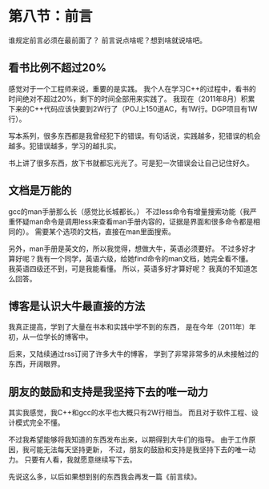 # 第八节：前言

谁规定前言必须在最前面了？
前言说点啥呢？想到啥就说啥吧。

## 看书比例不超过20%

感觉对于一个工程师来说，重要的是实践。
我个人在学习C++的过程中，看书的时间绝对不超过20%，剩下的时间全部用来实践了。
我现在（2011年8月）积累下来的C++代码应该快要到2W行了（POJ上150道AC，有1W行。DGP项目有1W行）。

写本系列，很多东西都是我曾经犯下的错误。有句话说，实践越多，犯错误的机会越多。犯错误越多，学习的越扎实。

书上讲了很多东西，放下书就都忘光光了。可是犯一次错误会让自己记住好久。

## 文档是万能的

gcc的man手册那么长（感觉比长城都长。）
不过less命令有增量搜索功能（我严重怀疑man命令是调用less来查看man手册内容的，证据是界面和很多命令都是相同的）。
需要某个选项的文档，直接在man里面搜索。

另外，man手册是英文的，所以我觉得，想做大牛，英语必须要好。
不过多好才算好呢？我有一个同学，英语六级，给她find命令的man文档，她完全看不懂。
我英语四级还不到，可是我能看懂。
所以，英语多好才算好呢？
我真的不知道怎么回答。

## 博客是认识大牛最直接的方法

我真正提高，学到了大量在书本和实践中学不到的东西，
是在今年（2011年）年初，从一位学长的博客中。

后来，又陆续通过rss订阅了许多大牛的博客，
学到了非常非常多的从未接触过的东西，开阔眼界。

## 朋友的鼓励和支持是我坚持下去的唯一动力

其实我感觉，我C++和gcc的水平也大概只有2W行相当。
而且对于软件工程、设计模式完全不懂。

不过我希望能够将我知道的东西发布出来，以期得到大牛们的指导。
由于工作原因，我可能无法每天坚持更新，
不过，朋友的鼓励和支持是我坚持下去的唯一动力。
只要有人看，我就愿意继续写下去。

先说这么多，以后如果想到别的东西我会再发一篇《前言续》。
